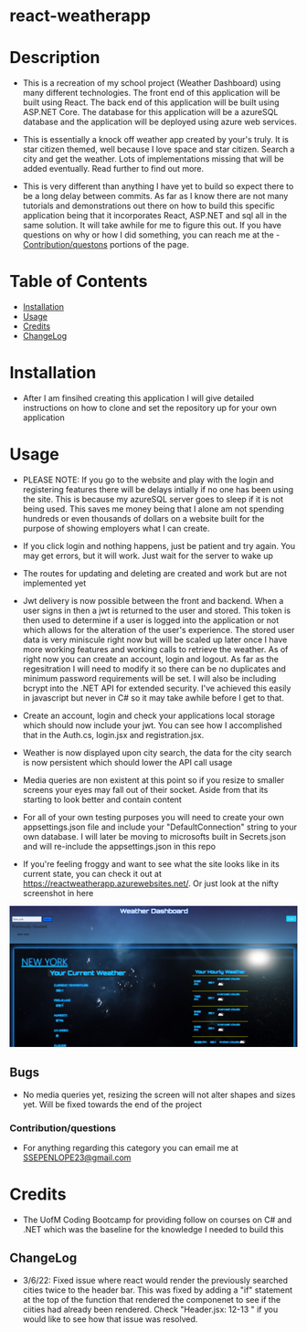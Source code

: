 # react-weatherapp

# Description
- This is a recreation of my school project (Weather Dashboard) using many different technologies. The front end of this application will be built using React. The back end of this application will be built using ASP.NET Core. The database for this application will be a azureSQL database and the application will be deployed using azure web services.

- This is essentially a knock off weather app created by your's truly. It is star citizen themed, well because I love space and star citizen. Search a city and get the weather. Lots of implementations missing that will be added eventually. Read further to find out more. 

- This is very different than anything I have yet to build so expect there to be a long delay between commits. As far as I know there are not many tutorials and demonstrations out there on how to build this specific application being that it incorporates React, ASP.NET and sql all in the same solution. It will take awhile for me to figure this out. If you have questions on why or how I did something, you can reach me at the - [Contribution/questons](#Contribution/Questions) portions of the page.


# Table of Contents
- [Installation](#installation)
- [Usage](#usage)
- [Credits](#credits)
- [ChangeLog](#ChangeLog)

# Installation
- After I am finsihed creating this application I will give detailed instructions on how to clone and set the repository up for your own application

# Usage
- PLEASE NOTE: If you go to the website and play with the login and registering features there will be delays intially if no one has been using the site. This is because my azureSQL server goes to sleep if it is not being used. This saves me money being that I alone am not spending hundreds or even thousands of dollars on a website built for the purpose of showing employers what I can create. 

- If you click login and nothing happens, just be patient and try again. You may get errors, but it will work. Just wait for the server to wake up

- The routes for updating and deleting are created and work but are not implemented yet

- Jwt delivery is now possible between the front and backend. When a user signs in then a jwt is returned to the user and stored. This token is then used to determine if a user is logged into the application or not which allows for the alteration of the user's experience. The stored user data is very miniscule right now but will be scaled up later once I have more working features and working calls to retrieve the weather. As of right now you can  create an account, login and logout. As far as the regesitration I will need to modify it so there can be no duplicates and minimum password requirements will be set. I will also be including bcrypt into the .NET API for extended security. I've achieved this easily in javascript but never in C# so it may take awhile before I get to that.

- Create an account, login and check your applications local storage which should now include your jwt. You can see how I accomplished that in the Auth.cs, login.jsx and registration.jsx.

- Weather is now displayed upon city search, the data for the city search is now persistent which should lower the API call usage

- Media queries are non existent at this point so if you resize to smaller screens your eyes may fall out of their socket. Aside from that its starting to look better and contain content

- For all of your own testing purposes you will need to create your own appsettings.json file and include your "DefaultConnection" string to your own database. I will later be moving to microsofts built in Secrets.json and will re-include the appsettings.json in this repo

- If you're feeling froggy and want to see what the site looks like in its current state, you can check it out at https://reactweatherapp.azurewebsites.net/. Or just look at the nifty screenshot in here

![alt text](./ClientApp/src/assets/images/updated.png)

## Bugs
- No media queries yet, resizing the screen will not alter shapes and sizes yet. Will be fixed towards the end of the project

### Contribution/questions
- For anything regarding this category you can email me at SSEPENLOPE23@gmail.com

# Credits
- The UofM Coding Bootcamp for providing follow on courses on C# and .NET which was the baseline for the knowledge I needed to build this


## ChangeLog
- 3/6/22: Fixed issue where react would render the previously searched cities twice to the header bar. This was fixed by adding a "if" statement at the top of the function that rendered the componenet to see if the ciities had already been rendered. Check "Header.jsx: 12-13 " if you would like to see how that issue was resolved.
